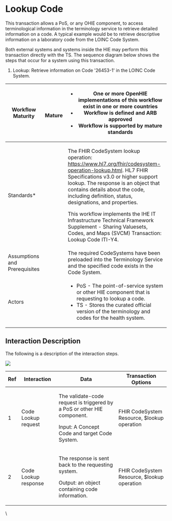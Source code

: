 # Lookup Code

This transaction allows a PoS, or any OHIE component, to access terminological information in the terminology service to retrieve detailed information on a code.  A typical example would be to retrieve descriptive information on a laboratory code from the LOINC Code System.&#x20;

Both external systems and systems inside the HIE may perform this transaction directly with the TS. The sequence diagram below shows the steps that occur for a system using this transaction.  &#x20;

1. Lookup: Retrieve information on Code '26453-1' in the LOINC Code System.

| Workflow Maturity             | <p><img src="https://lh5.googleusercontent.com/Vp6XBRGu-U_Dmd5EKNpCZvEEum0CxOcHOj9NgHh8UMMNLMlXHmLcUE_YWueDRr4uqWLzpPfzSBLJ2k33XQIelLypjQ4wyrD17-t33GtLa8fFxW9AYDvXhiJmBl4VaLgKDg" alt=""></p><p>    <strong>Mature</strong></p> | <p></p><ul><li><strong>One or more OpenHIE implementations of this workflow exist  in one or more countries</strong></li><li><strong>Workflow is defined and ARB approved</strong></li><li><strong>Workflow is supported by mature standards</strong></li></ul>                                                                                                                                                                                                                                                                         |
| ----------------------------- | -------------------------------------------------------------------------------------------------------------------------------------------------------------------------------------------------------------------------------- | --------------------------------------------------------------------------------------------------------------------------------------------------------------------------------------------------------------------------------------------------------------------------------------------------------------------------------------------------------------------------------------------------------------------------------------------------------------------------------------------------------------------------------------- |
| Standards\*                   |                                                                                                                                                                                                                                  | <p>The FHIR CodeSystem lookup operation: <a href="https://www.hl7.org/fhir/codesystem-operation-lookup.html">https://www.hl7.org/fhir/codesystem-operation-lookup.html</a>. HL7 FHIR Specifications v3.0 or higher support lookup. The response is an object that contains details about the code, including definition, status, designations, and properties.</p><p>This workflow implements the IHE IT Infrastructure Technical Framework Supplement - Sharing Valuesets, Codes, and Maps (SVCM) Transaction: Lookup Code ITI-Y4.</p> |
| Assumptions and Prerequisites |                                                                                                                                                                                                                                  | The required CodeSystems have been preloaded into the Terminology Service and the specified code exists in the Code System.                                                                                                                                                                                                                                                                                                                                                                                                             |
| Actors                        |                                                                                                                                                                                                                                  | <p></p><ul><li>PoS - The point-of-service system  or other HIE component that is requesting to lookup a code.  </li><li>TS - Stores the curated official version of the terminology and codes for the health system.</li></ul>                                                                                                                                                                                                                                                                                                          |

## Interaction Description&#x20;

The following is a description of the interaction steps.&#x20;

![](https://lh4.googleusercontent.com/IVUu\_eE18fSlBI25iBniQ7y4DPM7qCbf8\_30UqeFWSWl-DNM8FdYCzAIqRnBsMJMcogU1GbsA0VjBplO4eTX9cushkPFDEHoefAUp4vyMdHlqlnI2OT3rx7XFhl9FsZBXQ)

| Ref | Interaction          | Data                                                                                                                               | Transaction Options                         |
| --- | -------------------- | ---------------------------------------------------------------------------------------------------------------------------------- | ------------------------------------------- |
| 1   | Code Lookup request  | <p>The validate-code request is triggered by a PoS or other HIE component.</p><p>Input: A Concept Code and target Code System.</p> | FHIR CodeSystem Resource, $lookup operation |
| 2   | Code Lookup response | <p>The response is sent back to the requesting system.</p><p>Output: an object containing code information.</p>                    | FHIR CodeSystem Resource, $lookup operation |

\
